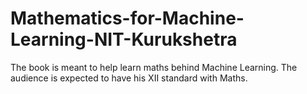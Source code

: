 # Mathematics-for-Machine-Learning-NIT-Kurukshetra
The book is meant to help learn maths behind Machine Learning. The audience is expected to have his XII standard with Maths. 
